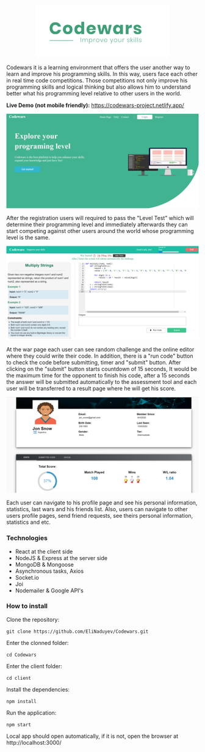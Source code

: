 <p align="center"><img src="screenshots/codewars_logo.png" heigth="350" width="350"/></p>

Codewars it is a learning environment that offers the user another way to learn and improve his programming skills. In this way, users face each other in real time code competitions. Those competitions not only improve his programming skills and logical thinking but also allows him to understand better what his programming level relative to other users in the world.

**Live Demo (not mobile friendly):** https://codewars-project.netlify.app/

<img src="screenshots/home_page .png"/>

After the registration users will required to pass the "Level Test" which will determine their programming level and immediately afterwards they can start competing against other users around the world whose programming level is the same.

<img src="screenshots/war_room.png"/>

At the war page each user can see random challenge and the online editor where they could write their code. In addition, there is a "run code" button to check the code before submitting, timer and "submit" button. After clicking on the "submit" button starts countdown of 15 seconds, It would be the maximum time for the opponent to finish his code, after a 15 seconds the answer will be submitted automatically to the assessment tool and each user will be transferred to a result page where he will get his score.

<img src="screenshots/profile.png"/>

Each user can navigate to his profile page and see his personal information, statistics, last wars and his friends list. Also, users can navigate to other users profile pages, send friend requests, see theirs personal information, statistics and etc.

### Technologies
* React at the client side
* NodeJS & Express at the server side
* MongoDB & Mongoose
* Asynchronous tasks, Axios
* Socket.io
* Joi
* Nodemailer & Google API's

### How to install
Clone the repository:
```
git clone https://github.com/EliNaduyev/Codewars.git
```
Enter the clonned folder:
```
cd Codewars
```
Enter the client folder:
```
cd client
```
Install the dependencies:
```
npm install
```
Run the application:
```
npm start
```
Local app should open automatically, if it is not, open the browser at http://localhost:3000/

